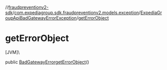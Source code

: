 //[fraudpreventionv2-sdk](../../../index.md)/[com.expediagroup.sdk.fraudpreventionv2.models.exception](../index.md)/[ExpediaGroupApiBadGatewayErrorException](index.md)/[getErrorObject](get-error-object.md)

# getErrorObject

[JVM]\

public [BadGatewayError](../../com.expediagroup.sdk.fraudpreventionv2.models/-bad-gateway-error/index.md)[getErrorObject](get-error-object.md)()
